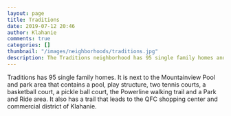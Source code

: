 ```yaml
---
layout: page
title: Traditions
date: 2019-07-12 20:46
author: Klahanie
comments: true
categories: []
thumbnail: "/images/neighborhoods/traditions.jpg"
description: The Traditions neighborhood has 95 single family homes and is next to the Mountainview Park, which has a pool, play structure, basketball court, pickleball court, two tennis courts, a Park and Ride area, and access to the Klahanie Powerline Trail. The Traditions neighborhood also has a trail that leads to the Klahanie shopping center and commercial area.
---
```

Traditions has 95 single family homes. It is next to the Mountainview Pool and park area that contains a pool, play structure, two tennis courts, a basketball court, a pickle ball court, the Powerline walking trail and a Park and Ride area. It also has a trail that leads to the QFC shopping center and commercial district of Klahanie.

<object type="image/svg+xml" data="{{site.url}}/images/neighborhoods/traditions.svg" class="img-fluid"/>
